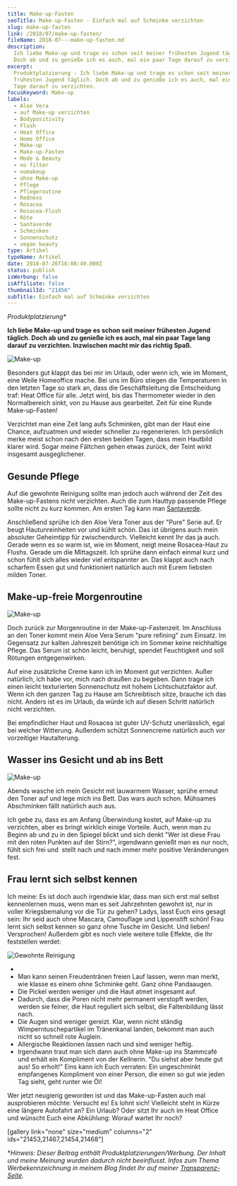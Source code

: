 ```yaml
---
title: Make-up-Fasten
seoTitle: Make-up-Fasten - Einfach mal auf Schminke verzichten
slug: make-up-fasten
link: /2018/07/make-up-fasten/
fileName: 2018-07---make-up-fasten.md
description:
  Ich liebe Make-up und trage es schon seit meiner frühesten Jugend täglich.
  Doch ab und zu genieße ich es auch, mal ein paar Tage darauf zu verzichten.
excerpt:
  Produktplatzierung - Ich liebe Make-up und trage es schon seit meiner
  frühesten Jugend täglich. Doch ab und zu genieße ich es auch, mal ein paar
  Tage darauf zu verzichten.
focusKeyword: Make-up
labels:
  - Aloe Vera
  - auf Make-up verzichten
  - Bodypositivity
  - Flush
  - Heat Office
  - Home Office
  - Make-up
  - Make-up-Fasten
  - Mode & Beauty
  - no filter
  - nomakeup
  - ohne Make-up
  - Pflege
  - Pflegeroutine
  - Redness
  - Rosacea
  - Rosacea-Flush
  - Röte
  - Santaverde
  - Schminken
  - Sonnenschutz
  - vegan beauty
type: Artikel
typeName: Artikel
date: 2018-07-26T16:08:49.000Z
status: publish
isWerbung: false
isAffiliate: false
thumbnailId: "21456"
subTitle: Einfach mal auf Schminke verzichten
---
```


<em>Produktplatzierung\*</em>

<strong>Ich liebe Make-up und trage es schon seit meiner frühesten Jugend
täglich. Doch ab und zu genieße ich es auch, mal ein paar Tage lang darauf zu
verzichten. Inzwischen macht mir das richtig Spaß.</strong>

![Make-up](http://cardamonchai.com/wp-content/uploads/2018/07/17-09-08__335-400x600.jpg "Ungeschminkt auf Fototour")

Besonders gut klappt das bei mir im Urlaub, oder wenn ich, wie im Moment, eine
Weile Homeoffice mache. Bei uns im Büro stiegen die Temperaturen in den letzten
Tage so stark an, dass die Geschäftsleitung die Entscheidung traf: Heat Office
für alle. Jetzt wird, bis das Thermometer wieder in den Normalbereich sinkt, von
zu Hause aus gearbeitet. Zeit für eine Runde Make-up-Fasten!

Verzichtet man eine Zeit lang aufs Schminken, gibt man der Haut eine Chance,
aufzuatmen und wieder schneller zu regenerieren. Ich persönlich merke meist
schon nach den ersten beiden Tagen, dass mein Hautbild klarer wird. Sogar meine
Fältchen gehen etwas zurück, der Teint wirkt insgesamt ausgeglichener.

## Gesunde Pflege

Auf die gewohnte Reinigung sollte man jedoch auch während der Zeit des
Make-up-Fastens nicht verzichten. Auch die zum Hauttyp passende Pflege sollte
nicht zu kurz kommen. Am ersten Tag kann man
[Santaverde](/2018/05/hej-organic-kosmetik-im-test/).

Anschließend sprühe ich den Aloe Vera Toner aus der "Pure" Serie auf. Er beugt
Hautunreinheiten vor und kühlt schön. Das ist übrigens auch mein absoluter
Geheimtipp für zwischendurch. Vielleicht kennt Ihr das ja auch. Gerade wenn es
so warm ist, wie im Moment, neigt meine Rosacea-Haut zu Flushs. Gerade um die
Mittagszeit. Ich sprühe dann einfach einmal kurz und schon fühlt sich alles
wieder viel entspannter an. Das klappt auch nach scharfem Essen gut und
funktioniert natürlich auch mit Eurem liebsten milden Toner.

## Make-up-freie Morgenroutine

![Make-up](http://cardamonchai.com/wp-content/uploads/2018/07/28766720927_7a6f2ae10b_z-400x300.jpg "Morgenroutine")

Doch zurück zur Morgenroutine in der Make-up-Fastenzeit. Im Anschluss an den
Toner kommt mein Aloe Vera Serum "pure refining" zum Einsatz. Im Gegensatz zur
kalten Jahreszeit benötige ich im Sommer keine reichhaltige Pflege. Das Serum
ist schön leicht, beruhigt, spendet Feuchtigkeit und soll Rötungen
entgegenwirken.

Auf eine zusätzliche Creme kann ich im Moment gut verzichten. Außer natürlich,
ich habe vor, mich nach draußen zu begeben. Dann trage ich einen leicht
texturierten Sonnenschutz mit hohem Lichtschutzfaktor auf. Wenn ich den ganzen
Tag zu Hause am Schreibtisch sitze, brauche ich das nicht. Anders ist es im
Urlaub, da würde ich auf diesen Schritt natürlich nicht verzichten.

Bei empfindlicher Haut und Rosacea ist guter UV-Schutz unerlässlich, egal bei
welcher Witterung. Außerdem schützt Sonnencreme natürlich auch vor vorzeitiger
Hautalterung.

## Wasser ins Gesicht und ab ins Bett

![Make-up](http://cardamonchai.com/wp-content/uploads/2018/07/27262648097_415a4fbb14_z-400x500.jpg "Ungeschminkt Katzen kraulen")

Abends wasche ich mein Gesicht mit lauwarmem Wasser, sprühe erneut den Toner auf
und lege mich ins Bett. Das wars auch schon. Mühsames Abschminken fällt
natürlich auch aus.

Ich gebe zu, dass es am Anfang Überwindung kostet, auf Make-up zu verzichten,
aber es bringt wirklich einige Vorteile. Auch, wenn man zu Beginn ab und zu in
den Spiegel blickt und sich denkt "Wer ist diese Frau mit den roten Punkten auf
der Stirn?", irgendwann genießt man es nur noch, fühlt sich frei und  stellt
nach und nach immer mehr positive Veränderungen fest.

## Frau lernt sich selbst kennen

Ich meine: Es ist doch auch irgendwie klar, dass man sich erst mal selbst
kennenlernen muss, wenn man es seit Jahrzehnten gewohnt ist, nur in voller
Kriegsbemalung vor die Tür zu gehen? Ladys, lasst Euch eins gesagt sein: Ihr
seid auch ohne Mascara, Camouflage und Lippenstift schön! Frau lernt sich selbst
kennen so ganz ohne Tusche im Gesicht. Und lieben! Versprochen! Außerdem gibt es
noch viele weitere tolle Effekte, die Ihr feststellen werdet:

![Gewohnte Reinigung](http://cardamonchai.com/wp-content/uploads/2018/07/42751807875_847d66c8d1_z-400x533.jpg)

<ul>
    <li>
    <li>Man kann seinen Freudentränen freien Lauf lassen, wenn man merkt, wie klasse es einem ohne Schminke geht. Ganz ohne Pandaaugen.</li>
    <li>Die Pickel werden weniger und die Haut atmet insgesamt auf.</li>
    <li>Dadurch, dass die Poren nicht mehr permanent verstopft werden, werden sie feiner, die Haut reguliert sich selbst, die Faltenbildung lässt nach.</li>
    <li>Die Augen sind weniger gereizt. Klar, wenn nicht ständig Wimperntuschepartikel im Tränenkanal landen, bekommt man auch nicht so schnell rote Äuglein.</li>
    <li>Allergische Reaktionen lassen nach und sind weniger heftig.</li>
    <li>Irgendwann traut man sich dann auch ohne Make-up ins Stammcafé und erhält ein Kompliment von der Kellnerin. "Du siehst aber heute gut aus! So erholt!" Eins kann ich Euch verraten: Ein ungeschminkt empfangenes Kompliment von einer Person, die einen so gut wie jeden Tag sieht, geht runter wie Öl!</li>
</ul>

Wer jetzt neugierig geworden ist und das Make-up-Fasten auch mal ausprobieren
möchte: Versucht es! Es lohnt sich! Vielleicht steht in Kürze eine längere
Autofahrt an? Ein Urlaub? Oder sitzt Ihr auch im Heat Office und wünscht Euch
eine Abkühlung: Worauf wartet Ihr noch?

[gallery link="none" size="medium" columns="2" ids="21453,21467,21454,21468"]

\*<em>Hinweis: Dieser Beitrag enthält Produktplatzierungen/Werbung. Der Inhalt
und meine Meinung wurden dadurch nicht beeinflusst. Infos zum Thema
Werbekennzeichnung in meinem Blog findet Ihr auf meiner
[Transparenz-Seite](/werbung/). </em>
